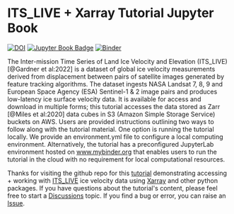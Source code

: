 # ITS_LIVE + Xarray Tutorial Jupyter Book
[![DOI](https://zenodo.org/badge/493498539.svg)](https://zenodo.org/badge/latestdoi/493498539)
[![Jupyter Book Badge](https://jupyterbook.org/badge.svg)](https://e-marshall.github.io/itslive)
[![Binder](https://mybinder.org/badge_logo.svg)](https://mybinder.org/v2/gh/e-marshall/itslive/HEAD?labpath=accessing_s3_data.ipynb)

The Inter-mission Time Series of Land Ice Velocity and Elevation (ITS_LIVE) [@Gardner et al:2022] is a dataset of global ice velocity measurements derived from displacement between pairs of satellite images generated by feature tracking algorithms. The dataset ingests NASA Landsat 7, 8, 9 and  European Space Agency (ESA) Sentinel-1 & 2 image pairs and produces low-latency ice surface velocity data. It is available for access and download in multiple forms; this tutorial accesses the data stored as Zarr [@Miles et al:2020] data cubes in S3 (Amazon Simple Storage Service) buckets on AWS. Users are provided instructions outlining two ways to follow along with the tutorial material. One option is running the tutorial locally. We provide an environment.yml file to configure a local computing environment. Alternatively, the tutorial has a preconfigured JupyterLab environment hosted on www.mybinder.org that enables users to run the tutorial in the cloud with no requirement for local computational resources. 


Thanks for visiting the github repo for this [tutorial](https://e-marshall.github.io/itslive/intro.html) demonstrating accessing + working with [ITS_LIVE](https://its-live.jpl.nasa.gov/) ice velocity data using [Xarray](https://xarray.dev/) and other python packages. If you have questions about the tutorial's content, please feel free to start a [Discussions](https://github.com/e-marshall/itslive/discussions) topic. If you find a bug or error, you can raise an [Issue](https://github.com/e-marshall/itslive/issues). 


